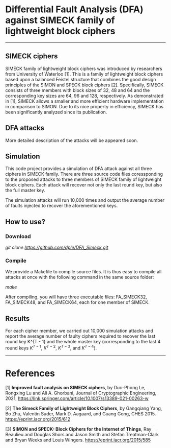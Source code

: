 # Differential Fault Analysis (DFA) against SIMECK family of lightweight block ciphers
---
## SIMECK ciphers
SIMECK family of lightweight block ciphers was introduced by researchers from University of Waterloo [1]. This is a family of lightweight block ciphers based upon a balanced Feistel structure that combines the good design principles of the SIMON and SPECK block ciphers [2]. Specifically, SIMECK  consists of three members with block sizes of 32, 48 and 64 and the corresponding key sizes are 64, 96 and 128, respectively. As demonstrated in [1], SIMECK allows a smaller and more efficient hardware implementation in comparison to  SIMON. Due to its nice property in efficiency, SIMECK has been significantly analyzed since its publication.

## DFA attacks 
More detailed description of the attacks will be appeared soon.

## Simulation
This code project provides a simulation of DFA attack against all three ciphers in SIMECK family. There are three source code files coressponding to the proposed attacks to three members of SIMECK family of lightweight block ciphers. Each attack will recover not only the last round key, but also the full master key. 

The simulation attacks will run 10,000 times and output the average number of faults injected to recover the aforementioned keys. 

## How to use?
### Download

*git clone https://github.com/dple/DFA_Simeck.git*

### Compile
We provide a Makefile to compile source files. It is thus easy to compile all attacks at once with the following command in the same source folder:

  *make*


After compiling, you will have three executable files: FA_SIMECK32, FA_SIMECK48, and FA_SIMECK64, each for one member of SIMECK. 


## Results
For each cipher member, we carried out 10,000 simulation attacks and report the average number of faulty ciphers required to recover the last round key K^{T - 1} and the whole master key (corresponding to the last 4 round keys $K^{T - 1}$, $K^{T - 2}$, $K^{T - 3}$, and $K^{T - 4}$).


---
# References

[1] **Improved fault analysis on SIMECK ciphers**, by Duc-Phong Le, Rongxing Lu and Ali A. Ghorbani, Journal of Cryptographic Engineering, 2021, https://link.springer.com/article/10.1007/s13389-021-00263-w 

[2] **The Simeck Family of Lightweight Block Ciphers**, by Gangqiang Yang, Bo Zhu, Valentin Suder, Mark D. Aagaard, and Guang Gong, CHES 2015. https://eprint.iacr.org/2015/612

[3] **SIMON and SPECK: Block Ciphers for the Internet of Things**, Ray Beaulieu and Douglas Shors and Jason Smith and Stefan Treatman-Clark and Bryan Weeks and Louis Wingers. https://eprint.iacr.org/2015/585
